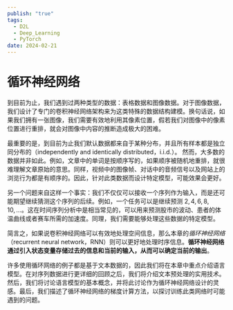 ```yaml
---
publish: "true"
tags:
  - D2L
  - Deep_Learning
  - PyTorch
date: 2024-02-21
---
```

# 循环神经网络

到目前为止，我们遇到过两种类型的数据：表格数据和图像数据。对于图像数据，我们设计了专门的卷积神经网络架构来为这类特殊的数据结构建模。换句话说，如果我们拥有一张图像，我们需要有效地利用其像素位置，假若我们对图像中的像素位置进行重排，就会对图像中内容的推断造成极大的困难。

最重要的是，到目前为止我们默认数据都来自于某种分布，并且所有样本都是独立同分布的（independently and identically distributed，i.i.d.）。
然而，大多数的数据并非如此。例如，文章中的单词是按顺序写的，如果顺序被随机地重排，就很难理解文章原始的意思。同样，视频中的图像帧、对话中的音频信号以及网站上的浏览行为都是有顺序的。因此，针对此类数据而设计特定模型，可能效果会更好。

另一个问题来自这样一个事实：我们不仅仅可以接收一个序列作为输入，而是还可能期望继续猜测这个序列的后续。例如，一个任务可以是继续预测 $2, 4, 6, 8, 10, \ldots$。这在时间序列分析中是相当常见的，可以用来预测股市的波动、患者的体温曲线或者赛车所需的加速度。同理，我们需要能够处理这些数据的特定模型。

简言之，如果说卷积神经网络可以有效地处理空间信息，那么本章的*循环神经网络*（recurrent neural network，RNN）则可以更好地处理时序信息。**循环神经网络通过引入状态变量存储过去的信息和当前的输入，从而可以确定当前的输出**。

许多使用循环网络的例子都是基于文本数据的，因此我们将在本章中重点介绍语言模型。在对序列数据进行更详细的回顾之后，我们将介绍文本预处理的实用技术。然后，我们将讨论语言模型的基本概念，并将此讨论作为循环神经网络设计的灵感。最后，我们描述了循环神经网络的梯度计算方法，以探讨训练此类网络时可能遇到的问题。
